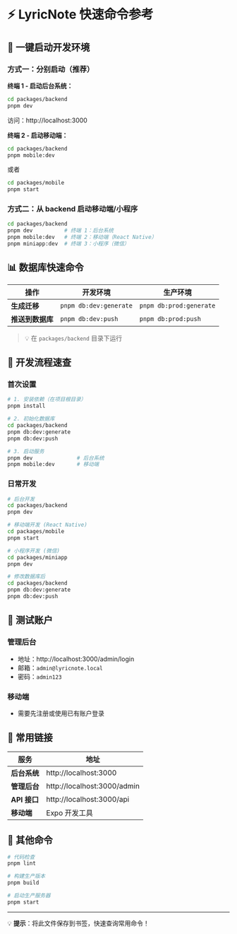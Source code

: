 # ⚡ LyricNote 快速命令参考

## 🚀 一键启动开发环境

### 方式一：分别启动（推荐）

**终端 1 - 启动后台系统：**
```bash
cd packages/backend
pnpm dev
```
访问：http://localhost:3000

**终端 2 - 启动移动端：**
```bash
cd packages/backend
pnpm mobile:dev
```
或者
```bash
cd packages/mobile
pnpm start
```

### 方式二：从 backend 启动移动端/小程序
```bash
cd packages/backend
pnpm dev          # 终端 1：后台系统
pnpm mobile:dev   # 终端 2：移动端（React Native）
pnpm miniapp:dev  # 终端 3：小程序（微信）
```

## 📊 数据库快速命令

| 操作 | 开发环境 | 生产环境 |
|-----|---------|----------|
| **生成迁移** | `pnpm db:dev:generate` | `pnpm db:prod:generate` |
| **推送到数据库** | `pnpm db:dev:push` | `pnpm db:prod:push` |

> 💡 在 `packages/backend` 目录下运行

## 🏃 开发流程速查

### 首次设置
```bash
# 1. 安装依赖（在项目根目录）
pnpm install

# 2. 初始化数据库
cd packages/backend
pnpm db:dev:generate
pnpm db:dev:push

# 3. 启动服务
pnpm dev              # 后台系统
pnpm mobile:dev       # 移动端
```

### 日常开发
```bash
# 后台开发
cd packages/backend
pnpm dev

# 移动端开发 (React Native)
cd packages/mobile
pnpm start

# 小程序开发 (微信)
cd packages/miniapp
pnpm dev

# 修改数据库后
cd packages/backend
pnpm db:dev:generate
pnpm db:dev:push
```

## 📱 测试账户

### 管理后台
- 地址：http://localhost:3000/admin/login
- 邮箱：`admin@lyricnote.local`
- 密码：`admin123`

### 移动端
- 需要先注册或使用已有账户登录

## 🔗 常用链接

| 服务 | 地址 |
|------|------|
| **后台系统** | http://localhost:3000 |
| **管理后台** | http://localhost:3000/admin |
| **API 接口** | http://localhost:3000/api |
| **移动端** | Expo 开发工具 |

## 📝 其他命令

```bash
# 代码检查
pnpm lint

# 构建生产版本
pnpm build

# 启动生产服务器
pnpm start
```

---

💡 **提示**：将此文件保存到书签，快速查询常用命令！

